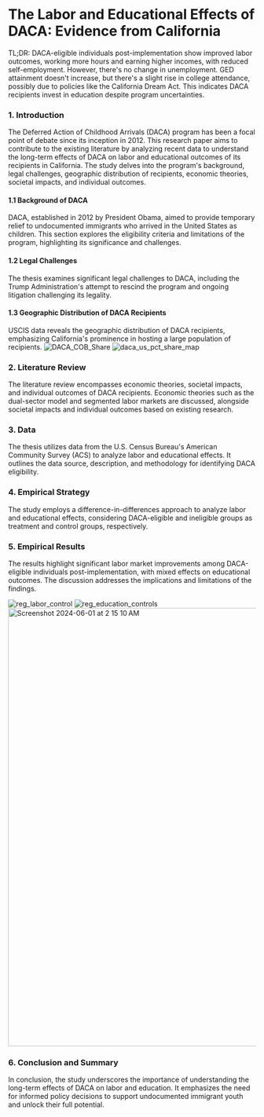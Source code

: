# The Labor and Educational Effects of DACA: Evidence from California

TL;DR: DACA-eligible individuals post-implementation show improved labor outcomes, working more hours and earning higher incomes, with reduced self-employment. However, there's no change in unemployment. GED attainment doesn't increase, but there's a slight rise in college attendance, possibly due to policies like the California Dream Act. This indicates DACA recipients invest in education despite program uncertainties.

### 1. Introduction
The Deferred Action of Childhood Arrivals (DACA) program has been a focal point of debate since its inception in 2012. This research paper aims to contribute to the existing literature by analyzing recent data to understand the long-term effects of DACA on labor and educational outcomes of its recipients in California. The study delves into the program's background, legal challenges, geographic distribution of recipients, economic theories, societal impacts, and individual outcomes.

#### 1.1 Background of DACA
DACA, established in 2012 by President Obama, aimed to provide temporary relief to undocumented immigrants who arrived in the United States as children. This section explores the eligibility criteria and limitations of the program, highlighting its significance and challenges.

#### 1.2 Legal Challenges
The thesis examines significant legal challenges to DACA, including the Trump Administration's attempt to rescind the program and ongoing litigation challenging its legality.

#### 1.3 Geographic Distribution of DACA Recipients
USCIS data reveals the geographic distribution of DACA recipients, emphasizing California's prominence in hosting a large population of recipients.
![DACA_COB_Share](https://github.com/oscaralonso12/DACA-thesis/assets/41983149/2ca06441-2873-4697-8479-ddb21670cb2a)
![daca_us_pct_share_map](https://github.com/oscaralonso12/DACA-thesis/assets/41983149/5bb83b81-a990-4e7c-bdea-6f3cbdf79a6e)

### 2. Literature Review
The literature review encompasses economic theories, societal impacts, and individual outcomes of DACA recipients. Economic theories such as the dual-sector model and segmented labor markets are discussed, alongside societal impacts and individual outcomes based on existing research.

### 3. Data
The thesis utilizes data from the U.S. Census Bureau's American Community Survey (ACS) to analyze labor and educational effects. It outlines the data source, description, and methodology for identifying DACA eligibility.

### 4. Empirical Strategy
The study employs a difference-in-differences approach to analyze labor and educational effects, considering DACA-eligible and ineligible groups as treatment and control groups, respectively.

### 5. Empirical Results
The results highlight significant labor market improvements among DACA-eligible individuals post-implementation, with mixed effects on educational outcomes. The discussion addresses the implications and limitations of the findings.

![reg_labor_control](https://github.com/oscaralonso12/DACA-thesis/assets/41983149/af7725fc-b3eb-4ab8-8425-04563a346f11)
![reg_education_controls](https://github.com/oscaralonso12/DACA-thesis/assets/41983149/957f7517-e83b-43ff-ad6b-e2f1d391f7ee)
<img width="893" alt="Screenshot 2024-06-01 at 2 15 10 AM" src="https://github.com/oscaralonso12/DACA-thesis/assets/41983149/0a1a6b9d-10f5-45da-93a5-46ceddb8309b">



### 6. Conclusion and Summary
In conclusion, the study underscores the importance of understanding the long-term effects of DACA on labor and education. It emphasizes the need for informed policy decisions to support undocumented immigrant youth and unlock their full potential.



